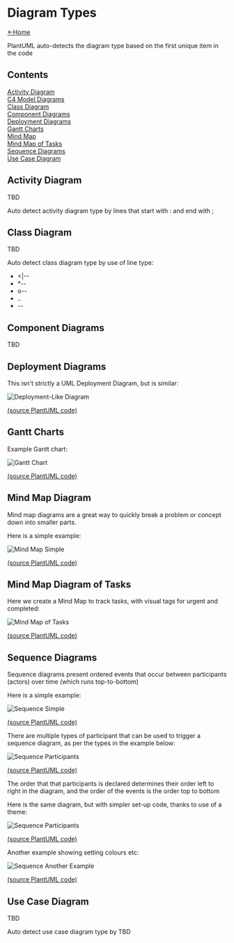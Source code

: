 # Diagram Types

[<-Home](../../README.md)

PlantUML auto-detects the diagram type based on the first unique item in the code

## Contents

[Activity Diagram](#activity-diagram)<br>
[C4 Model Diagrams](../Examples/README.md#c4-model)<br>
[Class Diagram](#class-diagram)<br>
[Component Diagrams](#component-diagrams)<br>
[Deployment Diagrams](#deployment-diagrams)<br>
[Gantt Charts](#gantt-charts)<br>
[Mind Map](#mindmap-diagram)<br>
[Mind Map of Tasks](#mindmap-diagram-tasks)<br>
[Sequence Diagrams](#sequence-diagram)<br>
[Use Case Diagram](#use-case-diagram)<br>

<a name="activity-diagram"/>

## Activity Diagram

TBD

Auto detect activity diagram type by lines that start with : and end with ;

<a name="class-diagram"/>

## Class Diagram

TBD

Auto detect class diagram type by use of line type:
* <|--
* *--
* o--
* ..
* --

<a name="component-diagrams"/>

## Component Diagrams

TBD

<a name="deployment-diagrams"/>

## Deployment Diagrams

This isn't strictly a UML Deployment Diagram, but is similar:

![Deployment-Like Diagram](source/deployment-like-diagram/deployment-like-diagram.png)

[(source PlantUML code)](source/deployment-like-diagram.md)

<a name="gantt-charts"/>

## Gantt Charts

Example Gantt chart:

![Gantt Chart](source/gantt/gantt.png)

[(source PlantUML code)](source/gantt.md)

<a name="mindmap-diagram"/>

## Mind Map Diagram

Mind map diagrams are a great way to quickly break a problem or concept down into smaller parts.

Here is a simple example:

![Mind Map Simple](source/mindmap/mindmap.png)

[(source PlantUML code)](source/mindmap.md)

<a name="mindmap-diagram-tasks"/>

## Mind Map Diagram of Tasks

Here we create a Mind Map to track tasks, with visual tags for urgent and completed:

![Mind Map of Tasks ](source/mindmap-tasks/mindmap-tasks.png)

[(source PlantUML code)](source/mindmap-tasks.md)

<a name="sequence-diagram"/>

## Sequence Diagrams

Sequence diagrams present ordered events that occur between participants (actors) over time (which runs top-to-bottom)

Here is a simple example:

![Sequence Simple](source/sequence-simple/sequence-simple.png)

[(source PlantUML code)](source/sequence-simple.md)

There are multiple types of participant that can be used to trigger a sequence diagram, as per the types in the example below:

![Sequence Participants](source/sequence-participants/sequence-participants.png)

[(source PlantUML code)](source/sequence-participants.md)

The order that that participants is declared determines their order left to right in the diagram, and the order of the events is the order top to bottom

Here is the same diagram, but with simpler set-up code, thanks to use of a theme:

![Sequence Participants](source/sequence-participants-theme/sequence-participants-theme.png)

[(source PlantUML code)](source/sequence-participants-theme.md)

Another example showing setting colours etc:

![Sequence Another Example](source/sequence-another-example/sequence-another-example.png)

[(source PlantUML code)](source/sequence-another-example.md)

<a name="use-case-diagram"/>

## Use Case Diagram

TBD

Auto detect use case diagram type by TBD

